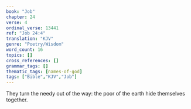 ```yaml
---
book: "Job"
chapter: 24
verse: 4
ordinal_verse: 13441
ref: "Job 24:4"
translation: "KJV"
genre: "Poetry/Wisdom"
word_count: 16
topics: []
cross_references: []
grammar_tags: []
thematic_tags: [names-of-god]
tags: ["Bible","KJV","Job"]
---
```

They turn the needy out of the way: the poor of the earth hide themselves together.
